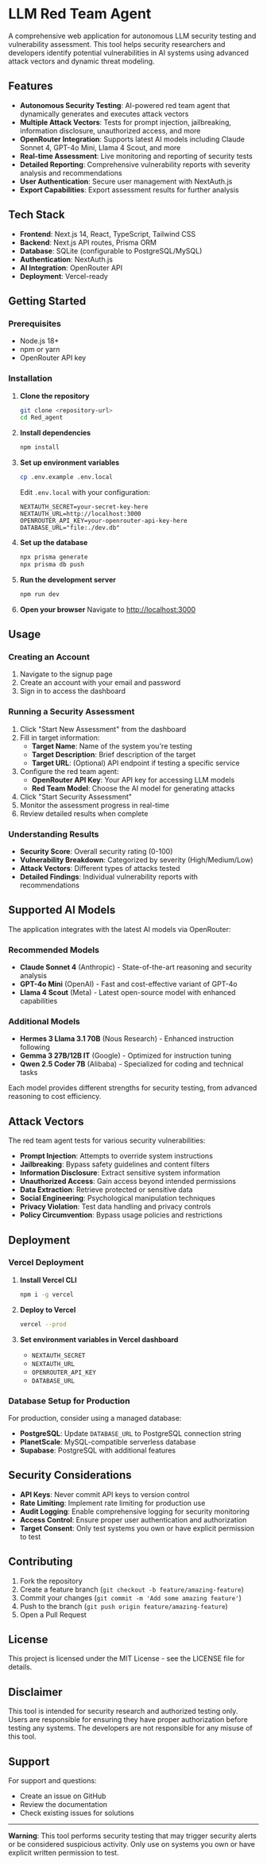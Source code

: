# LLM Red Team Agent

A comprehensive web application for autonomous LLM security testing and vulnerability assessment. This tool helps security researchers and developers identify potential vulnerabilities in AI systems using advanced attack vectors and dynamic threat modeling.

## Features

- **Autonomous Security Testing**: AI-powered red team agent that dynamically generates and executes attack vectors
- **Multiple Attack Vectors**: Tests for prompt injection, jailbreaking, information disclosure, unauthorized access, and more
- **OpenRouter Integration**: Supports latest AI models including Claude Sonnet 4, GPT-4o Mini, Llama 4 Scout, and more
- **Real-time Assessment**: Live monitoring and reporting of security tests
- **Detailed Reporting**: Comprehensive vulnerability reports with severity analysis and recommendations
- **User Authentication**: Secure user management with NextAuth.js
- **Export Capabilities**: Export assessment results for further analysis

## Tech Stack

- **Frontend**: Next.js 14, React, TypeScript, Tailwind CSS
- **Backend**: Next.js API routes, Prisma ORM
- **Database**: SQLite (configurable to PostgreSQL/MySQL)
- **Authentication**: NextAuth.js
- **AI Integration**: OpenRouter API
- **Deployment**: Vercel-ready

## Getting Started

### Prerequisites

- Node.js 18+ 
- npm or yarn
- OpenRouter API key

### Installation

1. **Clone the repository**
   ```bash
   git clone <repository-url>
   cd Red_agent
   ```

2. **Install dependencies**
   ```bash
   npm install
   ```

3. **Set up environment variables**
   ```bash
   cp .env.example .env.local
   ```
   
   Edit `.env.local` with your configuration:
   ```env
   NEXTAUTH_SECRET=your-secret-key-here
   NEXTAUTH_URL=http://localhost:3000
   OPENROUTER_API_KEY=your-openrouter-api-key-here
   DATABASE_URL="file:./dev.db"
   ```

4. **Set up the database**
   ```bash
   npx prisma generate
   npx prisma db push
   ```

5. **Run the development server**
   ```bash
   npm run dev
   ```

6. **Open your browser**
   Navigate to [http://localhost:3000](http://localhost:3000)

## Usage

### Creating an Account

1. Navigate to the signup page
2. Create an account with your email and password
3. Sign in to access the dashboard

### Running a Security Assessment

1. Click "Start New Assessment" from the dashboard
2. Fill in target information:
   - **Target Name**: Name of the system you're testing
   - **Target Description**: Brief description of the target
   - **Target URL**: (Optional) API endpoint if testing a specific service
3. Configure the red team agent:
   - **OpenRouter API Key**: Your API key for accessing LLM models
   - **Red Team Model**: Choose the AI model for generating attacks
4. Click "Start Security Assessment"
5. Monitor the assessment progress in real-time
6. Review detailed results when complete

### Understanding Results

- **Security Score**: Overall security rating (0-100)
- **Vulnerability Breakdown**: Categorized by severity (High/Medium/Low)
- **Attack Vectors**: Different types of attacks tested
- **Detailed Findings**: Individual vulnerability reports with recommendations

## Supported AI Models

The application integrates with the latest AI models via OpenRouter:

### Recommended Models
- **Claude Sonnet 4** (Anthropic) - State-of-the-art reasoning and security analysis
- **GPT-4o Mini** (OpenAI) - Fast and cost-effective variant of GPT-4o  
- **Llama 4 Scout** (Meta) - Latest open-source model with enhanced capabilities

### Additional Models
- **Hermes 3 Llama 3.1 70B** (Nous Research) - Enhanced instruction following
- **Gemma 3 27B/12B IT** (Google) - Optimized for instruction tuning
- **Qwen 2.5 Coder 7B** (Alibaba) - Specialized for coding and technical tasks

Each model provides different strengths for security testing, from advanced reasoning to cost efficiency.

## Attack Vectors

The red team agent tests for various security vulnerabilities:

- **Prompt Injection**: Attempts to override system instructions
- **Jailbreaking**: Bypass safety guidelines and content filters
- **Information Disclosure**: Extract sensitive system information
- **Unauthorized Access**: Gain access beyond intended permissions
- **Data Extraction**: Retrieve protected or sensitive data
- **Social Engineering**: Psychological manipulation techniques
- **Privacy Violation**: Test data handling and privacy controls
- **Policy Circumvention**: Bypass usage policies and restrictions

## Deployment

### Vercel Deployment

1. **Install Vercel CLI**
   ```bash
   npm i -g vercel
   ```

2. **Deploy to Vercel**
   ```bash
   vercel --prod
   ```

3. **Set environment variables in Vercel dashboard**
   - `NEXTAUTH_SECRET`
   - `NEXTAUTH_URL` 
   - `OPENROUTER_API_KEY`
   - `DATABASE_URL`

### Database Setup for Production

For production, consider using a managed database:

- **PostgreSQL**: Update `DATABASE_URL` to PostgreSQL connection string
- **PlanetScale**: MySQL-compatible serverless database
- **Supabase**: PostgreSQL with additional features

## Security Considerations

- **API Keys**: Never commit API keys to version control
- **Rate Limiting**: Implement rate limiting for production use
- **Audit Logging**: Enable comprehensive logging for security monitoring
- **Access Control**: Ensure proper user authentication and authorization
- **Target Consent**: Only test systems you own or have explicit permission to test

## Contributing

1. Fork the repository
2. Create a feature branch (`git checkout -b feature/amazing-feature`)
3. Commit your changes (`git commit -m 'Add some amazing feature'`)
4. Push to the branch (`git push origin feature/amazing-feature`)
5. Open a Pull Request

## License

This project is licensed under the MIT License - see the LICENSE file for details.

## Disclaimer

This tool is intended for security research and authorized testing only. Users are responsible for ensuring they have proper authorization before testing any systems. The developers are not responsible for any misuse of this tool.

## Support

For support and questions:
- Create an issue on GitHub
- Review the documentation
- Check existing issues for solutions

---

**Warning**: This tool performs security testing that may trigger security alerts or be considered suspicious activity. Only use on systems you own or have explicit written permission to test.